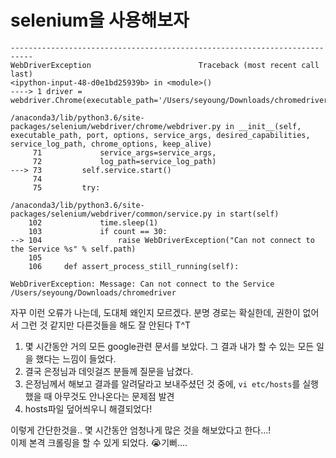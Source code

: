 # selenium을 사용해보자

```
---------------------------------------------------------------------------
WebDriverException                        Traceback (most recent call last)
<ipython-input-48-d0e1bd25939b> in <module>()
----> 1 driver = webdriver.Chrome(executable_path='/Users/seyoung/Downloads/chromedriver')

/anaconda3/lib/python3.6/site-packages/selenium/webdriver/chrome/webdriver.py in __init__(self, executable_path, port, options, service_args, desired_capabilities, service_log_path, chrome_options, keep_alive)
     71             service_args=service_args,
     72             log_path=service_log_path)
---> 73         self.service.start()
     74 
     75         try:

/anaconda3/lib/python3.6/site-packages/selenium/webdriver/common/service.py in start(self)
    102             time.sleep(1)
    103             if count == 30:
--> 104                 raise WebDriverException("Can not connect to the Service %s" % self.path)
    105 
    106     def assert_process_still_running(self):

WebDriverException: Message: Can not connect to the Service /Users/seyoung/Downloads/chromedriver

```

자꾸 이런 오류가 나는데, 도대체 왜인지 모르겠다. 분명 경로는 확실한데, 권한이 없어서 그런 것 같지만 다른것들을 해도 잘 안된다 T^T

1. 몇 시간동안 거의 모든 google관련 문서를 보았다. 그 결과 내가 할 수 있는 모든 일을 했다는 느낌이 들었다.
2. 결국 은정님과 데잇걸즈 분들께 질문을 남겼다.
3. 은정님께서 해보고 결과를 알려달라고 보내주셨던 것 중에, `vi etc/hosts`를 실행했을 때 아무것도 안나온다는 문제점 발견
4. hosts파일 덮어씌우니 해결되었다!

이렇게 간단한것을.. 몇 시간동안 엄청나게 많은 것을 해보았다고 한다...!  
이제 본격 크롤링을 할 수 있게 되었다. 😭기뻐....
